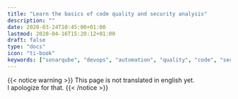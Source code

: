 ```yaml
---
title: "Learn the basics of code quality and security analysis"
description: ""
date: 2020-03-24T10:45:00+01:00
lastmod: 2020-04-16T15:20:12+01:00
draft: false
type: "docs"
icon: "ti-book"
keywords: ["sonarqube", "devops", "automation", "quality", "code", "security"]
---
```


{{< notice warning >}}
This page is not translated in english yet.
<br/>
I apologize for that.
{{< /notice >}}
